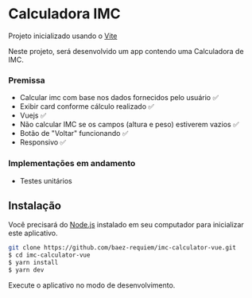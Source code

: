 # Calculadora IMC 

Projeto inicializado usando o [Vite](https://vitejs.dev/) <br/>
 
Neste projeto, será desenvolvido um app contendo uma Calculadora de IMC.


### Premissa

- Calcular imc com base nos dados fornecidos pelo usuário ✅
- Exibir card conforme cálculo realizado ✅
- Vuejs ✅
- Não calcular IMC se os campos (altura e peso) estiverem vazios ✅
- Botão de "Voltar" funcionando ✅
- Responsivo ✅

### Implementações em andamento
- Testes unitários

## Instalação

Você precisará do [Node.js](https://nodejs.org) instalado em seu computador para inicializar este aplicativo.

```bash
git clone https://github.com/baez-requiem/imc-calculator-vue.git
$ cd imc-calculator-vue
$ yarn install
$ yarn dev
```

Execute o aplicativo no modo de desenvolvimento.<br/>